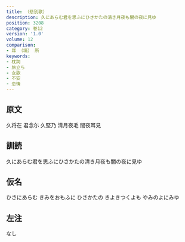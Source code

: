 ```yaml
---
title: （悲別歌）
description: 久にあらむ君を思ふにひさかたの清き月夜も闇の夜に見ゆ
position: 3208
category: 巻12
version: '1.0'
volume: 12
comparison:
- 耳 （塙） 所
keywords:
- 枕詞
- 旅立ち
- 女歌
- 不安
- 恋情
---
```


## 原文

久将在 君念尓 久堅乃 清月夜毛 闇夜耳見

## 訓読

久にあらむ君を思ふにひさかたの清き月夜も闇の夜に見ゆ

## 仮名

ひさにあらむ きみをおもふに ひさかたの きよきつくよも やみのよにみゆ

## 左注

なし
